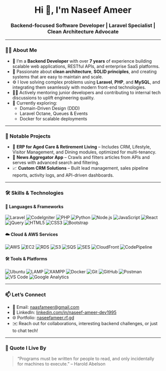 <h1 align="center">Hi 👋, I'm Naseef Ameer</h1>
<h3 align="center">Backend-focused Software Developer | Laravel Specialist | Clean Architecture Advocate</h3>

---

### 👨‍💻 About Me

- 🔭 I’m a **Backend Developer** with over **7 years** of experience building scalable web applications, RESTful APIs, and enterprise SaaS platforms.
- 🧠 Passionate about **clean architecture**, **SOLID principles**, and creating systems that are easy to maintain and scale.
- ⚙️ I love solving complex problems using **Laravel**, **PHP**, and **MySQL**, and integrating them seamlessly with modern front-end technologies.
- 👨‍🏫 Actively mentoring junior developers and contributing to internal tech discussions to uplift engineering quality.
- 🌱 Currently exploring:
  - Domain-Driven Design (DDD)
  - Laravel Octane, Queues & Events
  - Docker for scalable deployments

---

### 💼 Notable Projects

- 🏥 **ERP for Aged Care & Retirement Living** – Includes CRM, Lifestyle, Visitor Management, and Dining modules, optimized for multi-tenancy.
- 📰 **News Aggregator App** – Crawls and filters articles from APIs and serves with advanced search and filtering.
- 📈 **Custom CRM Solutions** – Built lead management, sales pipeline reports, activity logs, and API-driven dashboards.
---

### 🛠️ Skills & Technologies

#### 🧩 Languages & Frameworks

![Laravel](https://img.shields.io/badge/-Laravel-F55247?style=flat-square&logo=laravel&logoColor=white)
![CodeIgniter](https://img.shields.io/badge/-CodeIgniter-E44D26?style=flat-square&logo=codeigniter&logoColor=white)
![PHP](https://img.shields.io/badge/-PHP-777BB3?style=flat-square&logo=php&logoColor=white)
![Python](https://img.shields.io/badge/-Python-3776AB?style=flat-square&logo=python&logoColor=white)
![Node.js](https://img.shields.io/badge/-Node.js-339933?style=flat-square&logo=node.js&logoColor=white)
![JavaScript](https://img.shields.io/badge/-JavaScript-F7DF1E?style=flat-square&logo=javascript&logoColor=black)
![React](https://img.shields.io/badge/-React-61DAFB?style=flat-square&logo=react&logoColor=black)
![jQuery](https://img.shields.io/badge/-jQuery-0769AD?style=flat-square&logo=jquery&logoColor=white)
![HTML5](https://img.shields.io/badge/-HTML5-E34F26?style=flat-square&logo=html5&logoColor=white)
![CSS3](https://img.shields.io/badge/-CSS3-1572B6?style=flat-square&logo=css3&logoColor=white)
![Bootstrap](https://img.shields.io/badge/-Bootstrap-563D7C?style=flat-square&logo=bootstrap&logoColor=white)

#### ☁️ Cloud & AWS Services

![AWS](https://img.shields.io/badge/-AWS-232F3E?style=flat-square&logo=amazon-aws&logoColor=white)
![EC2](https://img.shields.io/badge/-EC2-FF9900?style=flat-square&logo=amazon-ec2&logoColor=white)
![RDS](https://img.shields.io/badge/-RDS-527FFF?style=flat-square&logo=amazon-rds&logoColor=white)
![S3](https://img.shields.io/badge/-S3-569A31?style=flat-square&logo=amazon-s3&logoColor=white)
![SQS](https://img.shields.io/badge/-SQS-FF4F8B?style=flat-square&logo=amazon-sqs&logoColor=white)
![SES](https://img.shields.io/badge/-SES-FF9900?style=flat-square&logo=amazon-ses&logoColor=white)
![CloudFront](https://img.shields.io/badge/-CloudFront-828282?style=flat-square&logo=amazon-cloudfront&logoColor=white)
![CodePipeline](https://img.shields.io/badge/-CodePipeline-00B140?style=flat-square&logo=aws-codepipeline&logoColor=white)

#### 🛠️ Tools & Platforms

![Ubuntu](https://img.shields.io/badge/-Ubuntu-E95420?style=flat-square&logo=ubuntu&logoColor=white)
![LAMP](https://img.shields.io/badge/-LAMP-004880?style=flat-square&logo=apache&logoColor=white)
![XAMPP](https://img.shields.io/badge/-XAMPP-FB7A24?style=flat-square&logo=xampp&logoColor=white)
![Docker](https://img.shields.io/badge/-Docker-2496ED?style=flat-square&logo=docker&logoColor=white)
![Git](https://img.shields.io/badge/-Git-F05032?style=flat-square&logo=git&logoColor=white)
![GitHub](https://img.shields.io/badge/-GitHub-181717?style=flat-square&logo=github&logoColor=white)
![Postman](https://img.shields.io/badge/-Postman-FF6C37?style=flat-square&logo=postman&logoColor=white)
![VS Code](https://img.shields.io/badge/-VS%20Code-007ACC?style=flat-square&logo=visual-studio-code&logoColor=white)
![Google Analytics](https://img.shields.io/badge/-Google%20Analytics-E37400?style=flat-square&logo=google-analytics&logoColor=white)

---

### 📫 Let’s Connect

- 📧 Email: naasfameer@gmail.com
- 💼 LinkedIn: [linkedin.com/in/naseef-ameer-dev1995](#)
- 🌐 Portfolio: [naseefameer.rf.gd](#)
- ✉️ Reach out for collaborations, interesting backend challenges, or just to chat tech!

---

### 🧠 Quote I Live By
> “Programs must be written for people to read, and only incidentally for machines to execute.” – Harold Abelson
